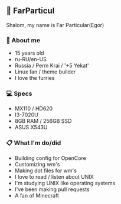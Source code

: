 ## 🦊 FarParticul
Shalom, my name is Far Particular(Egor)

### 💾 About me
- 15 years old
- ru-RU/en-US
- Russia / Perm Krai / '+5 Yekat'
- Linux fan / theme builder
- I love the furries

### 💻 Specs
* MX110 / HD620
* I3-7020U
* 8GB RAM / 256GB SSD
* ASUS X543U

### 📋 What I'm do/did
- Building config for OpenCore
- Customizing wm's
- Making dot files for wm's
- I love to read / listen about UNIX
- I'm studying UNIX like operating systems
- I've been making pull requests
- A fan of Minecraft


